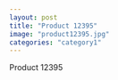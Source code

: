 ```yaml
---
layout: post
title: "Product 12395"
image: "product12395.jpg"
categories: "category1"
---
```

Product 12395
